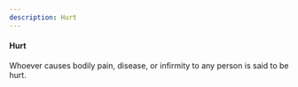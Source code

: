 ```yaml
---
description: Hurt
---
```


#### Hurt
<div style="text-align: justify">

Whoever causes bodily pain, disease, or infirmity to any person is said to be hurt.

</div>
